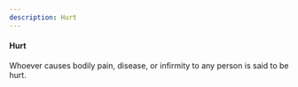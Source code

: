 ```yaml
---
description: Hurt
---
```


#### Hurt
<div style="text-align: justify">

Whoever causes bodily pain, disease, or infirmity to any person is said to be hurt.

</div>
